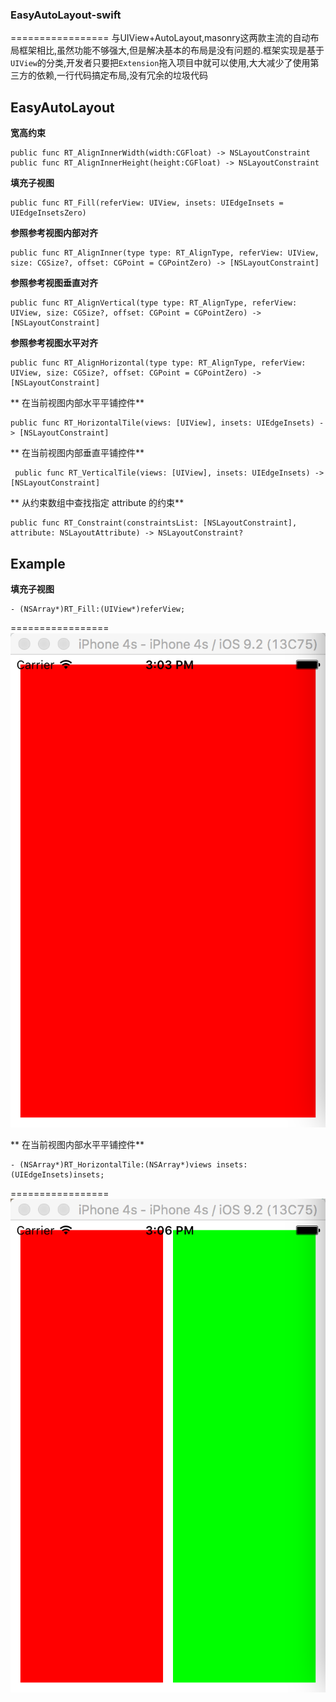 ### EasyAutoLayout-swift
=================
与UIView+AutoLayout,masonry这两款主流的自动布局框架相比,虽然功能不够强大,但是解决基本的布局是没有问题的.框架实现是基于`UIView`的分类,开发者只要把`Extension`拖入项目中就可以使用,大大减少了使用第三方的依赖,一行代码搞定布局,没有冗余的垃圾代码

## EasyAutoLayout 

**宽高约束**
```
public func RT_AlignInnerWidth(width:CGFloat) -> NSLayoutConstraint
public func RT_AlignInnerHeight(height:CGFloat) -> NSLayoutConstraint
```
**填充子视图**
```
public func RT_Fill(referView: UIView, insets: UIEdgeInsets = UIEdgeInsetsZero)
```
**参照参考视图内部对齐**
```
public func RT_AlignInner(type type: RT_AlignType, referView: UIView, size: CGSize?, offset: CGPoint = CGPointZero) -> [NSLayoutConstraint]
```
**参照参考视图垂直对齐**
```
public func RT_AlignVertical(type type: RT_AlignType, referView: UIView, size: CGSize?, offset: CGPoint = CGPointZero) -> [NSLayoutConstraint]
```
**参照参考视图水平对齐**
```
public func RT_AlignHorizontal(type type: RT_AlignType, referView: UIView, size: CGSize?, offset: CGPoint = CGPointZero) -> [NSLayoutConstraint]
```
** 在当前视图内部水平平铺控件**
```
public func RT_HorizontalTile(views: [UIView], insets: UIEdgeInsets) -> [NSLayoutConstraint]
```
**  在当前视图内部垂直平铺控件**
```
 public func RT_VerticalTile(views: [UIView], insets: UIEdgeInsets) -> [NSLayoutConstraint]
```
** 从约束数组中查找指定 attribute 的约束**
```
public func RT_Constraint(constraintsList: [NSLayoutConstraint], attribute: NSLayoutAttribute) -> NSLayoutConstraint?
```
## Example
**填充子视图**
```
- (NSArray*)RT_Fill:(UIView*)referView;
```
=================
![image](https://github.com/codeXiaoQiang/EasyAutoLayout/blob/master/1.png)

** 在当前视图内部水平平铺控件**
```
- (NSArray*)RT_HorizontalTile:(NSArray*)views insets:(UIEdgeInsets)insets;
```
=================
![image](https://github.com/codeXiaoQiang/EasyAutoLayout/blob/master/2.png)


